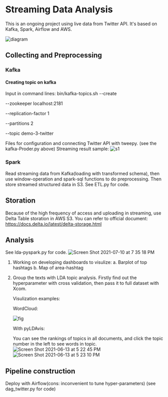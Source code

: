 # Streaming Data Analysis

This is an ongoing project using live data from Twitter API. It's based on Kafka, Spark, Airflow and AWS.

![diagram](https://user-images.githubusercontent.com/65391883/122473883-0ddcad00-cf88-11eb-9ad7-d41521b8e2b5.jpg)

## Collecting and Preprocessing 
### Kafka
#### Creating topic on kafka
Input in command lines:
bin/kafka-topics.sh 
--create 

--zookeeper localhost:2181 

--replication-factor 1 

--partitions 2 

--topic demo-3-twitter

Files for configuration and connecting Twitter API with tweepy. (see the kafka-Proder.py above)
Streaming result sample:
![s1](https://user-images.githubusercontent.com/65391883/126735637-a27106e6-32ac-4df9-9541-96dd45fe8578.png)


### Spark
Read streaming data from Kafka(loading with transformed schema), then use window-operation and spark-sql functions to do preprocessing. Then store streamed structured data in S3. See ETL.py for code.

## Storation
Because of the high frequency of access and uploading in streaming, use Delta Table storation in AWS S3. You can refer to official document: https://docs.delta.io/latest/delta-storage.html

## Analysis
See lda-pyspark.py for code.
![Screen Shot 2021-07-10 at 7 35 18 PM](https://user-images.githubusercontent.com/65391883/125179683-19517b80-e1b6-11eb-914f-c770f66c4b85.png)

1. Working on developing dashboards to visulize:
      a. Barplot of top hashtags
      b. Map of area-hashtag
2. Group the texts with LDA topic analysis.
   Firstly find out the hyperparameter with cross validation, then pass it to full dataset with Xcom.
   
   Visulization examples:
   
   WordCloud:
   
   ![fig](https://user-images.githubusercontent.com/65391883/121825072-1a09f700-cc76-11eb-91eb-3c7354edccd7.png)
   
   With pyLDAvis:
   
   You can see the rankings of topics in all documents, and click the topic number in the left to see words in topic.
   ![Screen Shot 2021-06-13 at 5 22 45 PM](https://user-images.githubusercontent.com/65391883/121825105-59384800-cc76-11eb-8715-cd5e2a6c2c09.png)
   ![Screen Shot 2021-06-13 at 5 23 10 PM](https://user-images.githubusercontent.com/65391883/121825106-5c333880-cc76-11eb-8816-e2b1afc49e47.png)


## Pipeline construction
Deploy with Airflow(cons: inconvenient to tune hyper-parameters) (see dag_twitter.py for code)
